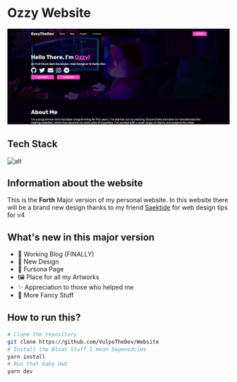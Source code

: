 # Ozzy Website
![Preview of the design of the website](public/images/website.png)

## Tech Stack
![alt](https://skillicons.dev/icons?i=react,typescript,scss,next,express,graphql)

## Information about the website
This is the **Forth** Major version of my personal website. In this website there will be a brand new design thanks to my friend [Saektide](https://github.com/saektide) for web design tips for v4

## What's new in this major version
- 🧾 Working Blog (FINALLY)
- 🎨 New Design
- 🦦 Fursona Page
- 🖼️ Place for all my Artworks
- ✨ Appreciation to those who helped me
- 🤵 More Fancy Stuff

## How to run this?

```bash
# Clone the repository
git clone https://github.com/VulpoTheDev/Website
# Install the Bloat Stuff I mean Depenedcies
yarn install
# Run that baby UwU
yarn dev
```

